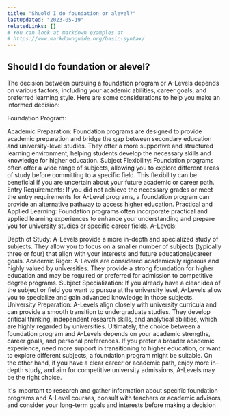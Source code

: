 ```yaml
---
title: "Shuold I do foundation or alevel?"
lastUpdated: "2023-05-19"
relatedLinks: []
# You can look at markdown examples at
# https://www.markdownguide.org/basic-syntax/
---
```


## Should I do foundation or alevel?

The decision between pursuing a foundation program or A-Levels depends on various factors, including your academic abilities, career goals, and preferred learning style. Here are some considerations to help you make an informed decision:

Foundation Program:

Academic Preparation: Foundation programs are designed to provide academic preparation and bridge the gap between secondary education and university-level studies. They offer a more supportive and structured learning environment, helping students develop the necessary skills and knowledge for higher education.
Subject Flexibility: Foundation programs often offer a wide range of subjects, allowing you to explore different areas of study before committing to a specific field. This flexibility can be beneficial if you are uncertain about your future academic or career path.
Entry Requirements: If you did not achieve the necessary grades or meet the entry requirements for A-Level programs, a foundation program can provide an alternative pathway to access higher education.
Practical and Applied Learning: Foundation programs often incorporate practical and applied learning experiences to enhance your understanding and prepare you for university studies or specific career fields.
A-Levels:

Depth of Study: A-Levels provide a more in-depth and specialized study of subjects. They allow you to focus on a smaller number of subjects (typically three or four) that align with your interests and future educational/career goals.
Academic Rigor: A-Levels are considered academically rigorous and highly valued by universities. They provide a strong foundation for higher education and may be required or preferred for admission to competitive degree programs.
Subject Specialization: If you already have a clear idea of the subject or field you want to pursue at the university level, A-Levels allow you to specialize and gain advanced knowledge in those subjects.
University Preparation: A-Levels align closely with university curricula and can provide a smooth transition to undergraduate studies. They develop critical thinking, independent research skills, and analytical abilities, which are highly regarded by universities.
Ultimately, the choice between a foundation program and A-Levels depends on your academic strengths, career goals, and personal preferences. If you prefer a broader academic experience, need more support in transitioning to higher education, or want to explore different subjects, a foundation program might be suitable. On the other hand, if you have a clear career or academic path, enjoy more in-depth study, and aim for competitive university admissions, A-Levels may be the right choice.

It's important to research and gather information about specific foundation programs and A-Level courses, consult with teachers or academic advisors, and consider your long-term goals and interests before making a decision
